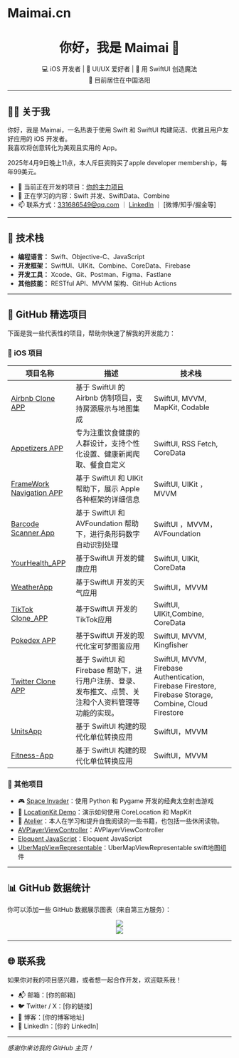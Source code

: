 # Maimai.cn

<h1 align="center">你好，我是 Maimai 👋</h1>

<p align="center">
  💻 iOS 开发者 | 🎨 UI/UX 爱好者 | 🚀 用 SwiftUI 创造魔法 <br>
  📍 目前居住在中国洛阳
</p>

---

## 🧑‍💻 关于我

你好，我是 Maimai，一名热衷于使用 Swift 和 SwiftUI 构建简洁、优雅且用户友好应用的 iOS 开发者。  
我喜欢将创意转化为美观且实用的 App。

2025年4月9日晚上11点，本人斥巨资购买了apple developer membership，每年99美元。

- 🔭 当前正在开发的项目：[你的主力项目](项目链接)
- 🌱 正在学习的内容：Swift 并发、SwiftData、Combine
- 📫 联系方式：331686549@qq.com ｜ [LinkedIn](你的链接) ｜ [微博/知乎/掘金等]

---

## 🚀 技术栈

- **编程语言：** Swift、Objective-C、JavaScript  
- **开发框架：** SwiftUI、UIKit、Combine、CoreData、Firebase  
- **开发工具：** Xcode、Git、Postman、Figma、Fastlane  
- **其他技能：** RESTful API、MVVM 架构、GitHub Actions

---

## 📂 GitHub 精选项目

下面是我一些代表性的项目，帮助你快速了解我的开发能力：

### 🔧 iOS 项目

| 项目名称 | 描述 | 技术栈 |
|----------|------|--------|
| [Airbnb Clone APP](https://github.com/Maimai10808/Airbnb-Clone-App) | 基于 SwiftUI 的 Airbnb 仿制项目，支持房源展示与地图集成 | SwiftUI, MVVM, MapKit, Codable |
| [Appetizers APP](https://github.com/Maimai10808/YourHealth_App) | 专为注重饮食健康的人群设计，支持个性化设置、健康新闻爬取、餐食自定义 | SwiftUI, RSS Fetch, CoreData  |
| [FrameWork Navigation APP](https://github.com/Maimai10808/FrameWorkNavigation-APP) | 基于 SwiftUI 和 UIKit 帮助下，展示 Apple 各种框架的详细信息 | SwiftUI, UIKit ，MVVM|
| [Barcode Scanner App](https://github.com/Maimai10808/BarcodeScanner/tree/main) | 基于 SwiftUI 和 AVFoundation 帮助下，进行条形码数字自动识别处理 | SwiftUI ，MVVM， AVFoundation |
| [YourHealth_APP](https://github.com/Maimai10808/Appetizers_App) | 基于SwiftUI 开发的健康应用 | SwiftUI, UIKit, CoreData |
| [WeatherApp](https://github.com/Maimai10808/Weather-IOS-App) | 基于SwiftUI 开发的天气应用 | SwiftUI，MVVM  |
| [TikTok Clone_APP](https://github.com/Maimai10808/TikTok-Clone) | 基于SwiftUI 开发的TikTok应用 | SwiftUI, UIKit,Combine, CoreData |
| [Pokedex APP](https://github.com/Maimai10808/Pokedex-APP) | 基于SwiftUI 开发的现代化宝可梦图鉴应用 | SwiftUI, MVVM, Kingfisher |
| [Twitter Clone APP](https://github.com/Maimai10808/Twitter-Clone-APP) | 基于 SwiftUI 和 Firebase 帮助下，进行用户注册、登录、发布推文、点赞、关注和个人资料管理等功能的实现。 | SwiftUI, MVVM, Firebase Authentication, Firebase Firestore, Firebase Storage, Combine, Cloud Firestore |
| [UnitsApp](https://github.com/Maimai10808/UnitsApp) | 基于 SwiftUI 构建的现代化单位转换应用 | SwiftUI，MVVM  |
| [Fitness-App](https://github.com/Maimai10808/Fitness-App) | 基于 SwiftUI 构建的现代化单位转换应用 | SwiftUI，MVVM  |


### 🧪 其他项目

- 🎮 [Space Invader](https://github.com/Maimai10808/Space-Invader-py)：使用 Python 和 Pygame 开发的经典太空射击游戏  
- 🧭 [LocationKit Demo](链接)：演示如何使用 CoreLocation 和 MapKit
- 🧭 [Atelier](https://github.com/Maimai10808/Atelier)：本人在学习和提升自我阅读的一些书籍，也包括一些休闲读物。
-  [AVPlayerViewController](https://github.com/Maimai10808/AVPlayerViewController)：AVPlayerViewController
-  [Eloquent JavaScript](https://eloquentjavascript.net/)：Eloquent JavaScript
-  [UberMapViewRepresentable](https://github.com/Maimai10808/UberMapViewRepresentable)：UberMapViewRepresentable swift地图组件

---

## 📊 GitHub 数据统计

你可以添加一些 GitHub 数据展示图表（来自第三方服务）：

<p align="center">
  <img src="https://github-readme-stats.vercel.app/api?username=你的GitHub用户名&show_icons=true&theme=swift" />
  <br />
  <img src="https://github-readme-stats.vercel.app/api/top-langs/?username=你的GitHub用户名&layout=compact&theme=swift" />
</p>

---

## 🌐 联系我

如果你对我的项目感兴趣，或者想一起合作开发，欢迎联系我！

- 📬 邮箱：[你的邮箱]  
- 🐦 Twitter / X：[你的链接]  
- 📝 博客：[你的博客地址]  
- 💼 LinkedIn：[你的 LinkedIn]

---

_感谢你来访我的 GitHub 主页！_
